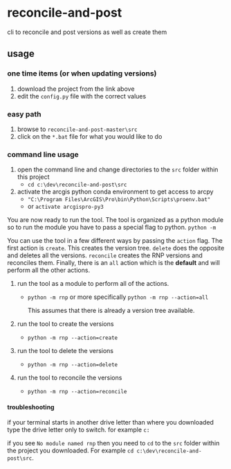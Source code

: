 # reconcile-and-post

cli to reconcile and post versions as well as create them

## usage

### one time items (or when updating versions)

1. download the project from the link above
1. edit the `config.py` file with the correct values

### easy path

1. browse to `reconcile-and-post-master\src`
1. click on the `*.bat` file for what you would like to do

### command line usage

1. open the command line and change directories to the `src` folder within this project
   - `cd c:\dev\reconcile-and-post\src`
1. activate the arcgis python conda environment to get access to arcpy
   - `"C:\Program Files\ArcGIS\Pro\bin\Python\Scripts\proenv.bat"`
   - or `activate arcgispro-py3`

You are now ready to run the tool. The tool is organized as a python module so to run the module you have to pass a special flag to python. `python -m`

You can use the tool in a few different ways by passing the `action` flag. The first action is `create`. This creates the version tree. `delete` does the opposite and deletes all the versions. `reconcile` creates the RNP versions and reconciles them. Finally, there is an `all` action which is the **default** and will perform all the other actions.

1. run the tool as a module to perform all of the actions.
   - `python -m rnp` or more specifically `python -m rnp --action=all`

     This assumes that there is already a version tree available.

1. run the tool to create the versions
   - `python -m rnp --action=create`
1. run the tool to delete the versions
   - `python -m rnp --action=delete`
1. run the tool to reconcile the versions
   - `python -m rnp --action=reconcile`

#### troubleshooting

if your terminal starts in another drive letter than where you downloaded type the drive letter only to switch. for example `c:`

if you see `No module named rnp` then you need to `cd` to the `src` folder within the project you downloaded. For example `cd c:\dev\reconcile-and-post\src`.
